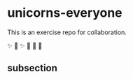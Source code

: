 # unicorns-everyone
This is an exercise repo for collaboration.


:sparkles: :horse: :sparkles: 
:unicorn:
:unicorn:
:tada:

## subsection
